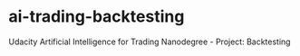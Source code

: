 # ai-trading-backtesting
Udacity Artificial Intelligence for Trading Nanodegree - Project: Backtesting
